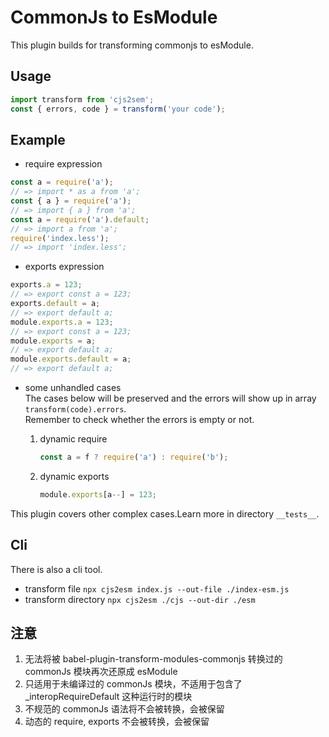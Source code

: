 # CommonJs to EsModule

This plugin builds for transforming commonjs to esModule.

## Usage

```js
import transform from 'cjs2sem';
const { errors, code } = transform('your code');
```

## Example

- require expression

```js
const a = require('a');
// => import * as a from 'a';
const { a } = require('a');
// => import { a } from 'a';
const a = require('a').default;
// => import a from 'a';
require('index.less');
// => import 'index.less';
```

- exports expression

```js
exports.a = 123;
// => export const a = 123;
exports.default = a;
// => export default a;
module.exports.a = 123;
// => export const a = 123;
module.exports = a;
// => export default a;
module.exports.default = a;
// => export default a;
```

- some unhandled cases  
The cases below will be preserved and the errors will show up in array `transform(code).errors`.  
Remember to check whether the errors is empty or not.
  1. dynamic require

      ```js
      const a = f ? require('a') : require('b');
      ```

  2. dynamic exports

      ```js
      module.exports[a--] = 123;
      ```

This plugin covers other complex cases.Learn more in directory `__tests__`.

## Cli

There is also a cli tool.

- transform file
`npx cjs2esm index.js --out-file ./index-esm.js`
- transform directory
`npx cjs2esm ./cjs --out-dir ./esm`

## 注意

1. 无法将被 babel-plugin-transform-modules-commonjs 转换过的 commonJs 模块再次还原成 esModule
2. 只适用于未编译过的 commonJs 模块，不适用于包含了 _interopRequireDefault 这种运行时的模块
3. 不规范的 commonJs 语法将不会被转换，会被保留
4. 动态的 require, exports 不会被转换，会被保留
